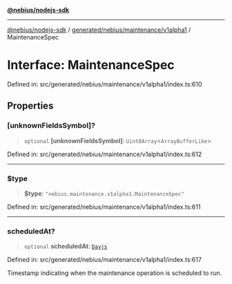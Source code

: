 [**@nebius/nodejs-sdk**](../../../../../README.md)

---

[@nebius/nodejs-sdk](../../../../../README.md) / [generated/nebius/maintenance/v1alpha1](../README.md) / MaintenanceSpec

# Interface: MaintenanceSpec

Defined in: src/generated/nebius/maintenance/v1alpha1/index.ts:610

## Properties

### \[unknownFieldsSymbol\]?

> `optional` **\[unknownFieldsSymbol\]**: `Uint8Array`\<`ArrayBufferLike`\>

Defined in: src/generated/nebius/maintenance/v1alpha1/index.ts:612

---

### $type

> **$type**: `"nebius.maintenance.v1alpha1.MaintenanceSpec"`

Defined in: src/generated/nebius/maintenance/v1alpha1/index.ts:611

---

### scheduledAt?

> `optional` **scheduledAt**: [`Dayjs`](../../../../../runtime/protos/core/dayjs/classes/Dayjs.md)

Defined in: src/generated/nebius/maintenance/v1alpha1/index.ts:617

Timestamp indicating when the maintenance operation is scheduled to run.
